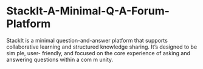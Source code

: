 # StackIt-A-Minimal-Q-A-Forum-Platform
StackIt is a minimal question-and-answer platform that supports collaborative learning and structured knowledge sharing. It’s designed to be sim ple, user- friendly, and focused on the core experience of asking and answering questions within a com m unity.

